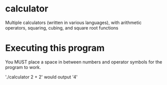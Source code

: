 # calculator
Multiple calculators (written in various languages), with arithmetic operators, squaring, cubing, and square root functions

# Executing this program
You MUST place a space in between numbers and operator symbols for the program to work.

'./calculator 2 + 2' would output '4'
